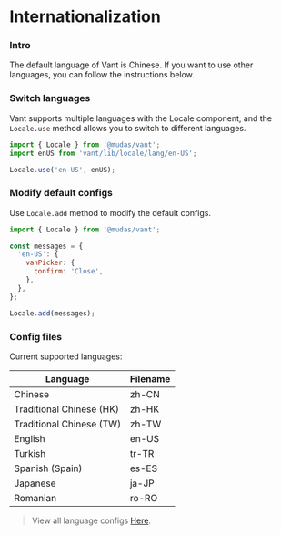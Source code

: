 # Internationalization

### Intro

The default language of Vant is Chinese. If you want to use other languages, you can follow the instructions below.

### Switch languages

Vant supports multiple languages with the Locale component, and the `Locale.use` method allows you to switch to different languages.

```js
import { Locale } from '@mudas/vant';
import enUS from 'vant/lib/locale/lang/en-US';

Locale.use('en-US', enUS);
```

### Modify default configs

Use `Locale.add` method to modify the default configs.

```js
import { Locale } from '@mudas/vant';

const messages = {
  'en-US': {
    vanPicker: {
      confirm: 'Close',
    },
  },
};

Locale.add(messages);
```

### Config files

Current supported languages:

| Language                 | Filename |
| ------------------------ | -------- |
| Chinese                  | zh-CN    |
| Traditional Chinese (HK) | zh-HK    |
| Traditional Chinese (TW) | zh-TW    |
| English                  | en-US    |
| Turkish                  | tr-TR    |
| Spanish (Spain)          | es-ES    |
| Japanese                 | ja-JP    |
| Romanian                 | ro-RO    |

> View all language configs [Here](https://github.com/youzan/vant/tree/dev/src/locale/lang).
